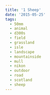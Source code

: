 ```yaml
---
title: '1 Sheep'
date: '2015-05-25'
tags:
  - 50mm
  - animal
  - d300s
  - field
  - grassland
  - isle
  - landscape
  - mountainside
  - mull
  - nikon
  - outdoor
  - road
  - scotland
  - sheep
---
```

